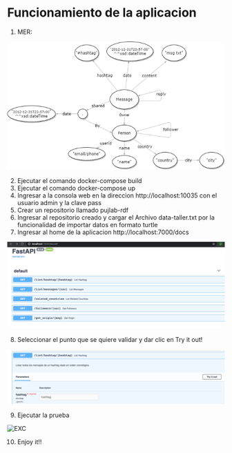 # Funcionamiento de la aplicacion

1. MER: 

![MER](https://github.com/ppsirg/puj_dbs/blob/master/allegrograph/RDF_PUJ_Taller.png?raw=true)

2. Ejecutar el comando docker-compose build
3. Ejecutar el comando docker-compose up
4. Ingresar a la consola web en la direccion http://localhost:10035 con el usuario admin y la clave pass
5. Crear un repositorio llamado pujlab-rdf
6. Ingresar al repositorio creado y cargar el Archivo data-taller.txt por la funcionalidad de importar datos en formato turtle
7. Ingresar al home de la aplicacion http://localhost:7000/docs

![HOME](https://github.com/ppsirg/puj_dbs/blob/master/allegrograph/step1-home.png?raw=true)

8. Seleccionar el punto que se quiere validar y dar clic en Try it out!

![TEST](https://github.com/ppsirg/puj_dbs/blob/master/allegrograph/step2-tryit.png?raw=true)

9. Ejecutar la prueba

![EXC](https://github.com/ppsirg/puj_dbs/blob/master/allegrograph/step3-exec.png?raw=true)

10. Enjoy it!!